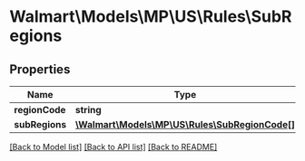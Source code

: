 # Walmart\Models\MP\US\Rules\SubRegions

## Properties

Name | Type | Description | Notes
------------ | ------------- | ------------- | -------------
**regionCode** | **string** | regionCode | [optional]
**subRegions** | [**\Walmart\Models\MP\US\Rules\SubRegionCode[]**](SubRegionCode.md) |  | [optional]


[[Back to Model list]](./) [[Back to API list]](../../../../../README.md#supported-apis) [[Back to README]](../../../../../README.md)
